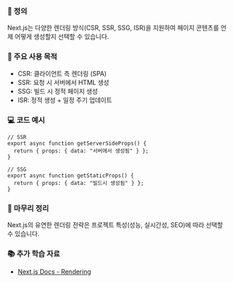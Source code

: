 ### 📘 정의

Next.js는 다양한 렌더링 방식(CSR, SSR, SSG, ISR)을 지원하여 페이지 콘텐츠를 언제 어떻게 생성할지 선택할 수 있습니다.

### 🎯 주요 사용 목적

- CSR: 클라이언트 측 렌더링 (SPA)
- SSR: 요청 시 서버에서 HTML 생성
- SSG: 빌드 시 정적 페이지 생성
- ISR: 정적 생성 + 일정 주기 업데이트

### 💻 코드 예시

```tsx
// SSR
export async function getServerSideProps() {
  return { props: { data: "서버에서 생성됨" } };
}

// SSG
export async function getStaticProps() {
  return { props: { data: "빌드시 생성됨" } };
}
```

### 🧩 마무리 정리

Next.js의 유연한 렌더링 전략은 프로젝트 특성(성능, 실시간성, SEO)에 따라 선택할 수 있습니다.

### 📚 추가 학습 자료

- [Next.js Docs - Rendering](https://nextjs.org/docs/basic-features/pages#rendering)
